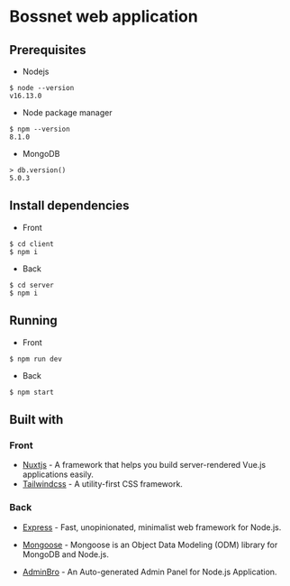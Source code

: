 # Bossnet web application

## Prerequisites

- Nodejs
```
$ node --version
v16.13.0
```
- Node package manager
```
$ npm --version
8.1.0
```
- MongoDB
```
> db.version()
5.0.3
```
## Install dependencies

- Front
```
$ cd client
$ npm i
```

- Back
```
$ cd server
$ npm i
```
## Running

- Front
```
$ npm run dev
```

- Back
```
$ npm start
```

## Built with

### Front

* [Nuxtjs](https://nuxtjs.org/) - A framework that helps you build server-rendered Vue.js applications easily.
* [Tailwindcss](https://tailwindcss.com/) - A utility-first CSS framework.

### Back

* [Express](https://expressjs.com/) - Fast, unopinionated, minimalist web framework for Node.js.

* [Mongoose](https://mongoosejs.com/) - Mongoose is an Object Data Modeling (ODM) library for MongoDB and Node.js.

* [AdminBro](https://adminbro.com/) - An Auto-generated Admin Panel for Node.js Application.